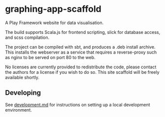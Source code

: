 # graphing-app-scaffold

A Play Framework website for data visualisation.

The build supports Scala.js for frontend scripting, slick for database access, and scss compilation.

The project can be compiled with sbt, and produces a .deb install archive. This installs the webserver as a service that
requires a reverse-proxy such as nginx to be served on port 80 to the web.

No licenses are currently provided to redistribute the code, please contact the authors for a license if you wish to do so.
This site scaffold will be freely available shortly.

## Developing
See [development.md](development.md) for instructions on setting up a local development environment.
